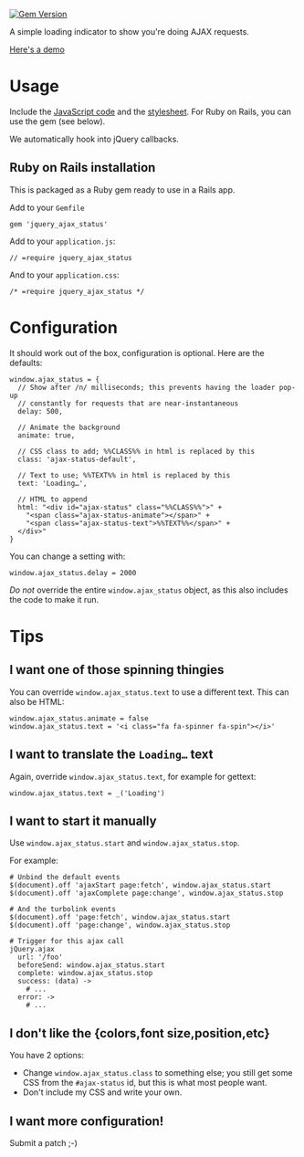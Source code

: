 [![Gem Version](https://badge.fury.io/rb/jquery_ajax_status.svg)](http://badge.fury.io/rb/jquery_ajax_status)

A simple loading indicator to show you're doing AJAX requests.

[Here's a demo](https://cdn.rawgit.com/bluerail/jquery_ajax_status/master/demo.html)


Usage
=====
Include the [JavaScript code](https://github.com/bluerail/jquery_ajax_status/tree/master/lib/assets/javascripts)
and the [stylesheet](https://github.com/bluerail/jquery_ajax_status/tree/master/lib/assets/stylesheets).
For Ruby on Rails, you can use the gem (see below).

We automatically hook into jQuery callbacks.

Ruby on Rails installation
--------------------------
This is packaged as a Ruby gem ready to use in a Rails app.

Add to your `Gemfile`

    gem 'jquery_ajax_status'

Add to your `application.js`:

    // =require jquery_ajax_status

And to your `application.css`:

    /* =require jquery_ajax_status */


Configuration
=============
It should work out of the box, configuration is optional. Here are the defaults:

    window.ajax_status = {
      // Show after /n/ milliseconds; this prevents having the loader pop-up
      // constantly for requests that are near-instantaneous
      delay: 500,

      // Animate the background
      animate: true,

      // CSS class to add; %%CLASS%% in html is replaced by this
      class: 'ajax-status-default',

      // Text to use; %%TEXT%% in html is replaced by this
      text: 'Loading…',

      // HTML to append
      html: "<div id="ajax-status" class="%%CLASS%%">" +
        "<span class="ajax-status-animate"></span>" +
        "<span class="ajax-status-text">%%TEXT%%</span>" +
      </div>"
    }

You can change a setting with:

    window.ajax_status.delay = 2000

*Do not* override the entire `window.ajax_status` object, as this also includes
the code to make it run.


Tips
====

I want one of those spinning thingies
-------------------------------------
You can override `window.ajax_status.text` to use a different text. This can
also be HTML:

    window.ajax_status.animate = false
    window.ajax_status.text = '<i class="fa fa-spinner fa-spin"></i>'


I want to translate the `Loading…` text
---------------------------------------
Again, override `window.ajax_status.text`, for example for gettext:

    window.ajax_status.text = _('Loading')


I want to start it manually
---------------------------
Use `window.ajax_status.start` and `window.ajax_status.stop`.

For example:

    # Unbind the default events
    $(document).off 'ajaxStart page:fetch', window.ajax_status.start
    $(document).off 'ajaxComplete page:change', window.ajax_status.stop

    # And the turbolink events
    $(document).off 'page:fetch', window.ajax_status.start
    $(document).off 'page:change', window.ajax_status.stop

    # Trigger for this ajax call
    jQuery.ajax
      url: '/foo'
      beforeSend: window.ajax_status.start
      complete: window.ajax_status.stop
      success: (data) ->
        # ...
      error: ->
        # ...


I don't like the {colors,font size,position,etc}
------------------------------------------------
You have 2 options:

- Change `window.ajax_status.class` to something else; you still get some CSS
  from the `#ajax-status` id, but this is what most people want.
- Don't include my CSS and write your own.


I want more configuration!
--------------------------
Submit a patch ;-)
